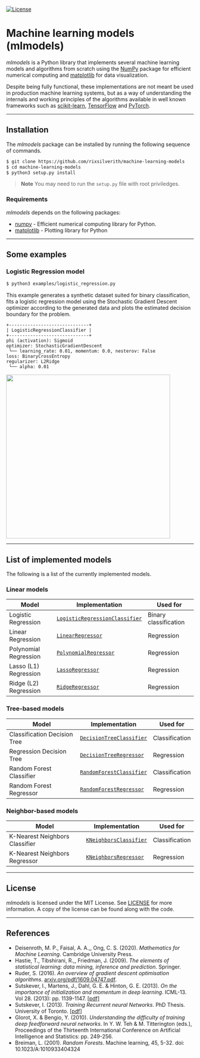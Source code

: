 [![License](https://img.shields.io/github/license/rixsilverith/machine-learning-models)](https://mit-license.org/)

# Machine learning models (mlmodels)

*mlmodels* is a Python library that implements several machine learning models and algorithms from scratch using the [NumPy](https://numpy.org/)
package for efficient numerical computing and [matplotlib](https://matplotlib.org/) for data visualization.

Despite being fully functional, these implementations are not meant be used in production machine learning systems, but as a way of understanding
the internals and working principles of the algorithms available in well known frameworks such as
[scikit-learn](https://scikit-learn.org/stable/index.html), [TensorFlow](https://www.tensorflow.org/) and [PyTorch](https://pytorch.org/).

---

## Installation

The *mlmodels* package can be installed by running the following sequence of commands.

```bash
$ git clone https://github.com/rixsilverith/machine-learning-models
$ cd machine-learning-models
$ python3 setup.py install
```

> **Note** You may need to run the `setup.py` file with root priviledges.

### Requirements

*mlmodels* depends on the following packages:

- [numpy](https://numpy.org/) - Efficient numerical computing library for Python.
- [matplotlib](https://matplotlib.org/) - Plotting library for Python

---

## Some examples

### Logistic Regression model

```bash
$ python3 examples/logistic_regression.py
```
This example generates a synthetic dataset suited for binary classification, fits a logistic regression model
using the Stochastic Gradient Descent optimizer according to the generated data and plots the estimated decision 
boundary for the problem.

```
+------------------------------+
| LogisticRegressionClassifier |
+------------------------------+
phi (activation): Sigmoid
optimizer: StochasticGradientDescent
 └── learning_rate: 0.01, momentum: 0.0, nesterov: False
loss: BinaryCrossEntropy
regularizer: L2Ridge
 └── alpha: 0.01
```

<p><img src="imgs/logistic_regression_example.png" width="440"\></p>

---

## List of implemented models

The following is a list of the currently implemented models.

### Linear models

**Model** | **Implementation** | **Used for**
--- | --- | --- 
Logistic Regression | [`LogisticRegressionClassifier`](mlmodels/linear_models/logistic_regression.py) | Binary classification
Linear Regression | [`LinearRegressor`](mlmodels/linear_models/regression.py) | Regression
Polynomial Regression | [`PolynomialRegressor`](mlmodels/linear_models/regression.py) | Regression
Lasso (L1) Regression | [`LassoRegressor`](mlmodels/linear_models/regression.py) | Regression
Ridge (L2) Regression | [`RidgeRegressor`](mlmodels/linear_models/regression.py) | Regression

### Tree-based models

**Model** | **Implementation** | **Used for**
--- | --- | --- 
Classification Decision Tree | [`DecisionTreeClassifier`](mlmodels/decision_trees/decision_tree.py) | Classification
Regression Decision Tree | [`DecisionTreeRegressor`](mlmodels/decision_trees/decision_tree.py) | Regression
Random Forest Classifier | [`RandomForestClassifier`](mlmodels/decision_trees/random_forest.py) | Classification
Random Forest Regressor | [`RandomForestRegressor`](mlmodels/decision_trees/random_forest.py) | Regression

### Neighbor-based models

**Model** | **Implementation** | **Used for**
--- | --- | --- 
K-Nearest Neighbors Classifier | [`KNeighborsClassifier`](mlmodels/neighbors/k_nearest_neighbors.py) | Classification
K-Nearest Neighbors Regressor | [`KNeighborsRegressor`](mlmodels/neighbors/k_nearest_neighbors.py) | Regression

---

## License

*mlmodels* is licensed under the MIT License. See [LICENSE](LICENSE) for more information. 
A copy of the license can be found along with the code.

---

## References

- Deisenroth, M. P., Faisal, A. A.,, Ong, C. S. (2020). *Mathematics for Machine Learning*. Cambridge University Press.
- Hastie, T., Tibshirani, R.,, Friedman, J. (2009). *The elements of statistical learning: data mining, inference and prediction*. Springer.
- Ruder, S. (2016). *An overview of gradient descent optimisation algorithms*. [arxiv.org/pdf/1609.04747.pdf](https://arxiv.org/pdf/1609.04747.pdf).
- Sutskever, I., Martens, J., Dahl, G. E. & Hinton, G. E. (2013). *On the importance of initialization and momentum in deep learning*. ICML-13. Vol 28. (2013): pp. 1139-1147. [[pdf]](https://www.cs.utoronto.ca/~ilya/pubs/2013/1051_2.pdf)
- Sutskever, I. (2013). *Training Recurrent neural Networks*. PhD Thesis. University of Toronto. [[pdf]](https://www.cs.utoronto.ca/~ilya/pubs/ilya_sutskever_phd_thesis.pdf)
- Glorot, X. & Bengio, Y. (2010). *Understanding the difficulty of training deep feedforward neural networks*. In Y. W. Teh & M. Titterington (eds.), Proceedings of the Thirteenth International Conference on Artificial Intelligence and Statistics: pp. 249-256.
- Breiman, L. (2001). *Random Forests*. Machine learning, 45, 5-32. doi: 10.1023/A:1010933404324
